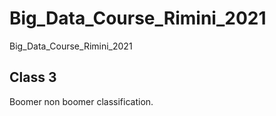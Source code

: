 # Big_Data_Course_Rimini_2021
Big_Data_Course_Rimini_2021


## Class 3
Boomer non boomer classification.